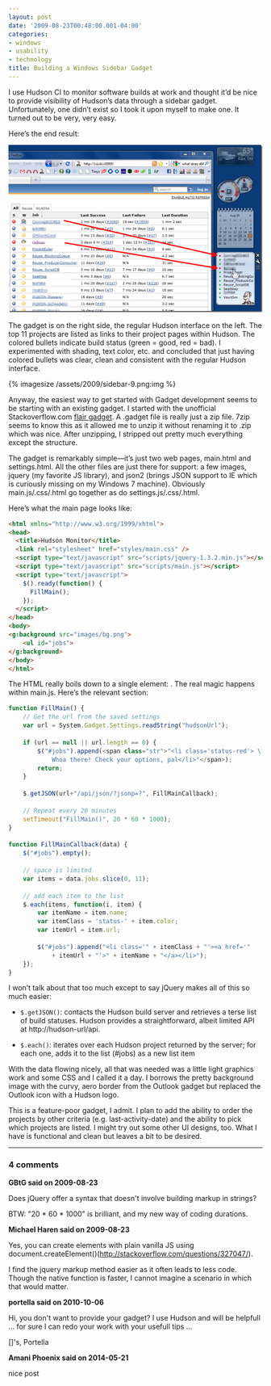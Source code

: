 ```yaml
---
layout: post
date: '2009-08-23T00:48:00.001-04:00'
categories:
- windows
- usability
- technology
title: Building a Windows Sidebar Gadget
---
```


I use Hudson CI to monitor software builds at work and thought it’d be nice to provide visibility of Hudson’s data through a sidebar gadget. Unfortunately, one didn’t exist so I took it upon myself to make one. It turned out to be very, very easy.

Here’s the end result:

![](/assets/2009/sidebar-6.png) 

The gadget is on the right side, the regular Hudson interface on the left. The top 11 projects are listed as links to their project pages within Hudson. The colored bullets indicate build status (green = good, red = bad). I experimented with shading, text color, etc. and concluded that just having colored bullets was clear, clean and consistent with the regular Hudson interface.

{% imagesize /assets/2009/sidebar-9.png:img %}

Anyway, the easiest way to get started with Gadget development seems to be starting with an existing gadget. I started with the unofficial Stackoverflow.com [flair gadget](http://flairgadget.codeplex.com/). A .gadget file is really just a zip file. 7zip seems to know this as it allowed me to unzip it without renaming it to .zip which was nice. After unzipping, I stripped out pretty much everything except the structure. 

The gadget is remarkably simple—it’s just two web pages, main.html and settings.html. All the other files are just there for support: a few images, jquery (my favorite JS library), and json2 (brings JSON support to IE which is curiously missing on my Windows 7 machine). Obviously main.js/.css/.html go together as do settings.js/.css/.html.

Here’s what the main page looks like:

```html
<html xmlns="http://www.w3.org/1999/xhtml">
<head>
  <title>Hudson Monitor</title>
  <link rel="stylesheet" href="styles/main.css" />
  <script type="text/javascript" src="scripts/jquery-1.3.2.min.js"></script>
  <script type="text/javascript" src="scripts/main.js"></script>
  <script type="text/javascript">
    $().ready(function() {
      FillMain();
    });
  </script>
</head>
<body>
<g:background src="images/bg.png">
    <ul id="jobs">
</g:background>
</body>
</html>
```

The HTML really boils down to a single element: . The real magic happens within main.js. Here’s the relevant section:

```js
function FillMain() {
    // Get the url from the saved settings
    var url = System.Gadget.Settings.readString("hudsonUrl");

    if (url == null || url.length == 0) {
        $("#jobs").append(<span class="str">"<li class='status-red'> \
            Whoa there! Check your options, pal</li>"</span>);
        return;
    }

    $.getJSON(url+"/api/json/?jsonp=?", FillMainCallback);

    // Repeat every 20 minutes
    setTimeout("FillMain()", 20 * 60 * 1000);
}

function FillMainCallback(data) {
    $("#jobs").empty(); 

    // space is limited
    var items = data.jobs.slice(0, 11);
    
    // add each item to the list
    $.each(items, function(i, item) {
        var itemName = item.name; 
        var itemClass = 'status-' + item.color;
        var itemUrl = item.url;

        $("#jobs").append("<li class='" + itemClass + "'><a href='" 
            + itemUrl + "'>" + itemName + "</a></li>");
    });
}
```

I won’t talk about that too much except to say jQuery makes all of this so much easier:


  * `$.getJSON()`: contacts the Hudson build server and retrieves a terse list of build statuses. Hudson provides a straightforward, albeit limited API at http://hudson-url/api. 

  * `$.each()`: iterates over each Hudson project returned by the server; for each one, adds it to the list (#jobs) as a new list item 

With the data flowing nicely, all that was needed was a little light graphics work and some CSS and I called it a day. I borrows the pretty background image with the curvy, aero border from the Outlook gadget but replaced the Outlook icon with a Hudson logo.

This is a feature-poor gadget, I admit. I plan to add the ability to order the projects by other criteria (e.g. last-activity-date) and the ability to pick which projects are listed. I might try out some other UI designs, too. What I have is functional and clean but leaves a bit to be desired.

---

### 4 comments

**GBtG said on 2009-08-23**

Does jQuery offer a syntax that doesn't involve building markup in strings?

BTW: "20 * 60 * 1000" is brilliant, and my new way of coding durations.

**Michael Haren said on 2009-08-23**

Yes, you can create elements with plain vanilla JS using document.createElement()(http://stackoverflow.com/questions/327047/).

I find the jquery markup method easier as it often leads to less code. Though the native function is faster, I cannot imagine a scenario in which that would matter.

**portella said on 2010-10-06**

Hi, you don't want to provide your gadget? I use Hudson and will be helpfull ... for sure I can redo your work with your usefull tips ... 

[]'s, Portella

**Amani Phoenix said on 2014-05-21**

nice post

